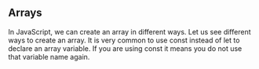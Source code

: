 ## Arrays

In JavaScript, we can create an array in different ways. Let us see different ways to create an array. It is very common to use const instead of let to declare an array variable. If you are using const it means you do not use that variable name again.